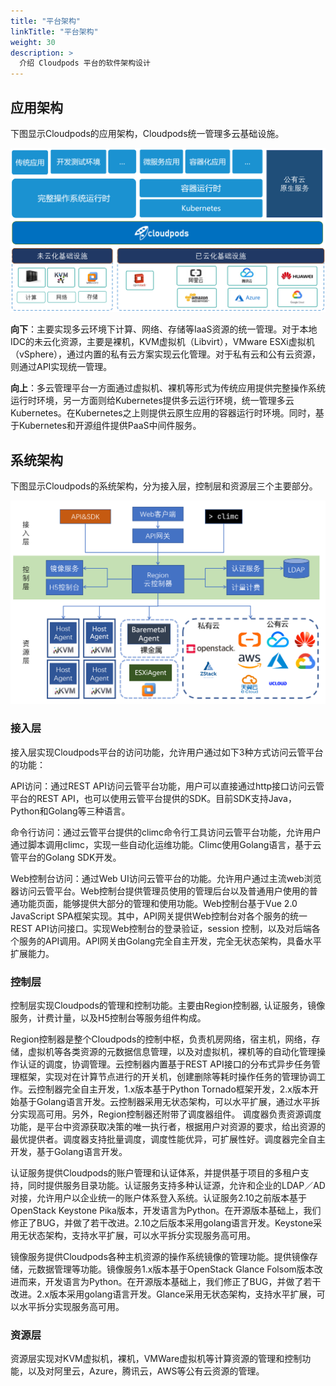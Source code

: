 ```yaml
---
title: "平台架构"
linkTitle: "平台架构"
weight: 30
description: >
  介绍 Cloudpods 平台的软件架构设计
---
```


## 应用架构

下图显示Cloudpods的应用架构，Cloudpods统一管理多云基础设施。

<img src="./app_arch.png" width="800">

**向下**：主要实现多云环境下计算、网络、存储等IaaS资源的统一管理。对于本地IDC的未云化资源，主要是裸机，KVM虚拟机（Libvirt），VMware ESXi虚拟机（vSphere），通过内置的私有云方案实现云化管理。对于私有云和公有云资源，则通过API实现统一管理。

**向上**：多云管理平台一方面通过虚拟机、裸机等形式为传统应用提供完整操作系统运行时环境，另一方面则给Kubernetes提供多云运行环境，统一管理多云Kubernetes。在Kubernetes之上则提供云原生应用的容器运行时环境。同时，基于Kubernetes和开源组件提供PaaS中间件服务。

## 系统架构

下图显示Cloudpods的系统架构，分为接入层，控制层和资源层三个主要部分。

<img src="./comp_arch.png" width="800">

### 接入层

接入层实现Cloudpods平台的访问功能，允许用户通过如下3种方式访问云管平台的功能：

API访问：通过REST API访问云管平台功能，用户可以直接通过http接口访问云管平台的REST API，也可以使用云管平台提供的SDK。目前SDK支持Java，Python和Golang等三种语言。

命令行访问：通过云管平台提供的climc命令行工具访问云管平台功能，允许用户通过脚本调用climc，实现一些自动化运维功能。Climc使用Golang语言，基于云管平台的Golang SDK开发。

Web控制台访问：通过Web UI访问云管平台的功能。允许用户通过主流web浏览器访问云管平台。Web控制台提供管理员使用的管理后台以及普通用户使用的普通功能页面，能够提供大部分的管理和使用功能。Web控制台基于Vue 2.0 JavaScript SPA框架实现。其中，API网关提供Web控制台对各个服务的统一REST API访问接口。实现Web控制台的登录验证，session 控制，以及对后端各个服务的API调用。API网关由Golang完全自主开发，完全无状态架构，具备水平扩展能力。

### 控制层

控制层实现Cloudpods的管理和控制功能。主要由Region控制器, 认证服务，镜像服务，计费计量，以及H5控制台等服务组件构成。

Region控制器是整个Cloudpods的控制中枢，负责机房网络，宿主机，网络，存储，虚拟机等各类资源的元数据信息管理，以及对虚拟机，裸机等的自动化管理操作认证的调度，协调管理。云控制器内置基于REST API接口的分布式异步任务管理框架，实现对在计算节点进行的开关机，创建删除等耗时操作任务的管理协调工作。云控制器完全自主开发，1.x版本基于Python Tornado框架开发，2.x版本开始基于Golang语言开发。云控制器采用无状态架构，可以水平扩展，通过水平拆分实现高可用。另外，Region控制器还附带了调度器组件。
调度器负责资源调度功能，是平台中资源获取决策的唯一执行者，根据用户对资源的要求，给出资源的最优提供者。调度器支持批量调度，调度性能优异，可扩展性好。调度器完全自主开发，基于Golang语言开发。

认证服务提供Cloudpods的账户管理和认证体系，并提供基于项目的多租户支持，同时提供服务目录功能。认证服务支持多种认证源，允许和企业的LDAP／AD对接，允许用户以企业统一的账户体系登入系统。认证服务2.10之前版本基于OpenStack Keystone Pika版本，开发语言为Python。在开源版本基础上，我们修正了BUG，并做了若干改进。2.10之后版本采用golang语言开发。Keystone采用无状态架构，支持水平扩展，可以水平拆分实现服务高可用。

镜像服务提供Cloudpods各种主机资源的操作系统镜像的管理功能。提供镜像存储，元数据管理等功能。镜像服务1.x版本基于OpenStack Glance Folsom版本改进而来，开发语言为Python。在开源版本基础上，我们修正了BUG，并做了若干改进。2.x版本采用golang语言开发。Glance采用无状态架构，支持水平扩展，可以水平拆分实现服务高可用。

### 资源层

资源层实现对KVM虚拟机，裸机，VMWare虚拟机等计算资源的管理和控制功能，以及对阿里云，Azure，腾讯云，AWS等公有云资源的管理。
